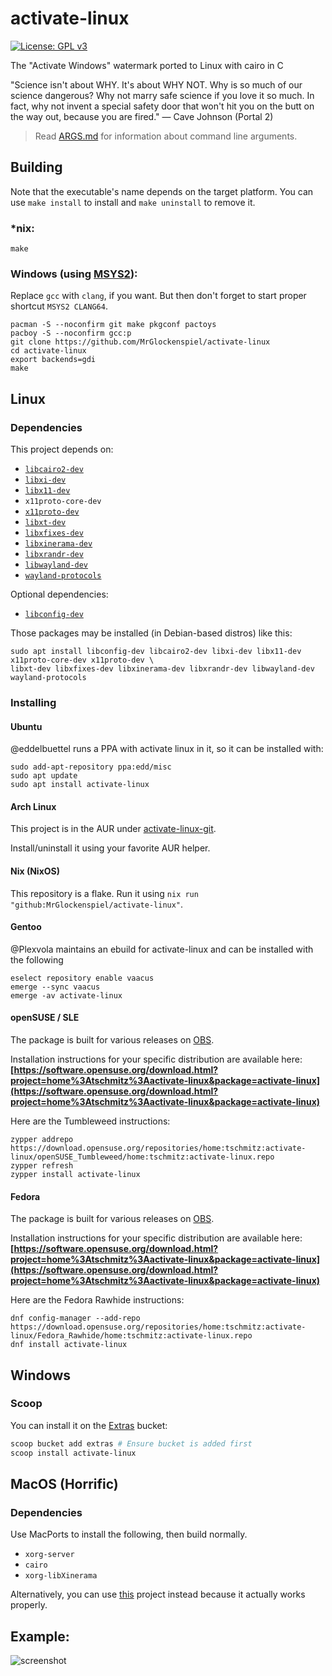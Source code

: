 # activate-linux
[![License: GPL v3](https://img.shields.io/badge/License-GPLv3-blue.svg)](https://www.gnu.org/licenses/gpl-3.0)

The "Activate Windows" watermark ported to Linux with cairo in C

"Science isn't about WHY. It's about WHY NOT. Why is so much of our science dangerous? Why not marry safe science if you love it so much. In fact, why not invent a special safety door that won't hit you on the butt on the way out, because you are fired." — Cave Johnson (Portal 2)

> Read [ARGS.md](ARGS.md) for information about command line arguments.

## Building
Note that the executable's name depends on the target platform.
You can use `make install` to install and `make uninstall` to remove it.

### *nix:
```console
make
```

### Windows (using [MSYS2](https://msys2.org)):
Replace `gcc` with `clang`, if you want. But then don't forget to start proper shortcut `MSYS2 CLANG64`.
```console
pacman -S --noconfirm git make pkgconf pactoys
pacboy -S --noconfirm gcc:p
git clone https://github.com/MrGlockenspiel/activate-linux
cd activate-linux
export backends=gdi
make
```

## Linux

### Dependencies
This project depends on:
- [`libcairo2-dev`](https://cairographics.org)
- [`libxi-dev`](https://gitlab.freedesktop.org/xorg/lib/libxi)
- [`libx11-dev`](https://gitlab.freedesktop.org/xorg/lib/libx11)
- `x11proto-core-dev`
- [`x11proto-dev`](https://gitlab.freedesktop.org/xorg/proto/x11proto)
- [`libxt-dev`](https://gitlab.freedesktop.org/xorg/lib/libxt)
- [`libxfixes-dev`](https://gitlab.freedesktop.org/xorg/lib/libxfixes)
- [`libxinerama-dev`](https://gitlab.freedesktop.org/xorg/lib/libxinerama)
- [`libxrandr-dev`](https://gitlab.freedesktop.org/xorg/lib/libxrandr)
- [`libwayland-dev`](https://gitlab.freedesktop.org/wayland/wayland)
- [`wayland-protocols`](https://gitlab.freedesktop.org/wayland/wayland-protocols)

Optional dependencies:
- [`libconfig-dev`](https://hyperrealm.github.io/libconfig)

Those packages may be installed (in Debian-based distros) like this:
```console
sudo apt install libconfig-dev libcairo2-dev libxi-dev libx11-dev x11proto-core-dev x11proto-dev \
libxt-dev libxfixes-dev libxinerama-dev libxrandr-dev libwayland-dev wayland-protocols
```


### Installing

#### Ubuntu
@eddelbuettel runs a PPA with activate linux in it, so it can be installed with:
```console
sudo add-apt-repository ppa:edd/misc
sudo apt update
sudo apt install activate-linux
```

#### Arch Linux
This project is in the AUR under [activate-linux-git](https://aur.archlinux.org/packages/activate-linux-git).

Install/uninstall it using your favorite AUR helper.

#### Nix (NixOS)
This repository is a flake. Run it using `nix run "github:MrGlockenspiel/activate-linux"`.

#### Gentoo
@Plexvola maintains an ebuild for activate-linux and can be installed with the following
```console
eselect repository enable vaacus
emerge --sync vaacus
emerge -av activate-linux
```

#### openSUSE / SLE
The package is built for various releases on
[OBS](https://build.opensuse.org/package/show/home:tschmitz:activate-linux/activate-linux).

Installation instructions for your specific distribution are available here:
**[https://software.opensuse.org/download.html?project=home%3Atschmitz%3Aactivate-linux&package=activate-linux](https://software.opensuse.org/download.html?project=home%3Atschmitz%3Aactivate-linux&package=activate-linux)**

Here are the Tumbleweed instructions:
```console
zypper addrepo https://download.opensuse.org/repositories/home:tschmitz:activate-linux/openSUSE_Tumbleweed/home:tschmitz:activate-linux.repo
zypper refresh
zypper install activate-linux
```

#### Fedora
The package is built for various releases on
[OBS](https://build.opensuse.org/package/show/home:tschmitz:activate-linux/activate-linux).

Installation instructions for your specific distribution are available here:
**[https://software.opensuse.org/download.html?project=home%3Atschmitz%3Aactivate-linux&package=activate-linux](https://software.opensuse.org/download.html?project=home%3Atschmitz%3Aactivate-linux&package=activate-linux)**

Here are the Fedora Rawhide instructions:
```console
dnf config-manager --add-repo https://download.opensuse.org/repositories/home:tschmitz:activate-linux/Fedora_Rawhide/home:tschmitz:activate-linux.repo
dnf install activate-linux
```

## Windows

### Scoop

You can install it on the [Extras](https://github.com/ScoopInstaller/Extras) bucket:
```powershell
scoop bucket add extras # Ensure bucket is added first
scoop install activate-linux
```


## MacOS (Horrific)

### Dependencies

Use MacPorts to install the following, then build normally.

- `xorg-server`
- `cairo`
- `xorg-libXinerama`

Alternatively, you can use [this](https://github.com/Lakr233/ActivateMac) project instead because it actually works properly.

## Example:

![screenshot](screenshot.png)
